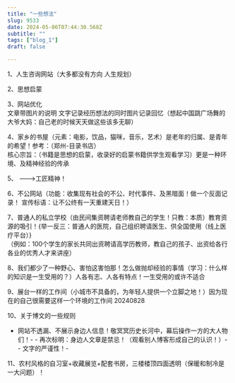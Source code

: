 ```yaml
--- 
title: "一些想法" 
slug: 9533
date: 2024-05-06T07:44:30.568Z 
subtitle: "" 
tags: ["blog_1"] 
draft: false

--- 
```



1、人生咨询网站（大多都没有方向 人生规划）

2、思想启蒙

3、网站优化  
文章带图片的说明  文字记录经历想法的同时图片记录回忆（想起中国跳广场舞的大爷大妈：自己老的时候天天做这些该多无聊）

4、家乡的书屋（元素：电影，饮品，猫咪，音乐，艺术）是老年的归属、是青年的希望！参考：（郑州-目录书店）  
核心宗旨：（书籍是思想的启蒙，收录好的启蒙书籍供学生观看学习）更是一种环境、及精神经验的传承

5、  --->工匠精神！

6、不公网站（功能：收集现有社会的不公、时代事件、及黑暗面！做一个反面记录！  宣传标语：让不公终有一天重建天日！）

7、普通人的私立学校（由民间集资聘请老师教自己的学生！只教：本质）教育资源的吸引！{举一反三：普通人的医院，自己组织聘请医生、供全国使用（线上医疗平台）}  
（例如：100个学生的家长共同出资聘请高学历教师，教自己的孩子、出资给各行各业的优秀人才来讲座）

8、我们都少了一种野心、害怕这害怕那！怎么做抛却经验的事情（学习：什么样的知识是一生受用的？）人各有志、人各有特点！一生受用的或许不适合

9、展台一样的工作间（小城市不具备的，为年轻人提供一个立脚之地！）因为现在的自己很需要这样一个环境的工作间    20240828

10、关于博文的一些规则
- 网站不透漏、不展示身边人信息！敬冥冥历史长河中，幕后操作一方的大人物们！- - 再次标明：身边人文章是禁忌！（观看别人博客形成自己的认识！）- - 文字的严谨性！- 

11、农村风格的自习室+收藏展览+配套书房，三楼楼顶四面透明（保暖和制冷是一大问题）！




